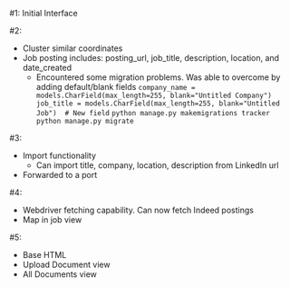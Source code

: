 #1: Initial Interface

#2:
- Cluster similar coordinates
- Job posting includes: posting_url, job_title, description, location, and date_created
    - Encountered some migration problems. Was able to overcome by adding default/blank fields
            ```
            company_name = models.CharField(max_length=255, blank="Untitled Company")
            job_title = models.CharField(max_length=255, blank="Untitled Job")  # New field
            ```
            ```
            python manage.py makemigrations tracker
            python manage.py migrate
            ```

#3:
- Import functionality
    - Can import title, company, location, description from LinkedIn url 
- Forwarded to a port

#4:
- Webdriver fetching capability. Can now fetch Indeed postings 
- Map in job view

#5:
- Base HTML
- Upload Document view
- All Documents view